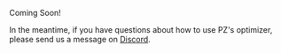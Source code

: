<!-- ## Goal
This page should provide the reader with a brief overview of the PZ optimizer, and -- more importantly -- demonstrate how they can interact with and control the optimization process.

Key takeaways for the reader should include:

1. Having a very basic understanding of what the optimizer does
    - (Without scaring the user) I want to leave them with the impression that the optimizer is doing "real work" which provides value to them
2. Knowing how to provide validation data to the optimizer
3. Knowing how to examine the plan output by the optimizer
4. Having a very basic understanding of how to pass hyperparameters to constrain the optimizer's search

Keeping in line with "show don't tell", this page should have a motivating use case for which the user calls `plan = dataset.optimize()` and prints the resulting `plan`. We should then show how to construct e.g. 3 validation examples for the program, feed them into another call to `dataset.optimize()`, and print the new `plan` (ideally showing that it is more optimal).

Finally, for (4.) we can show how to limit the optimizer's access to specific models (using the `avaiable_models` config option) ***for all operators***. In the near future, we may want to do some engineering to support per-operator limits on models. (Of course, we don't want users feeling like they have to tinker with the `Optimizer` too much. However, I think most new users will gravitate towards restricting models and customizing prompts -- and we should support this in the near term.) -->

Coming Soon!

In the meantime, if you have questions about how to use PZ's optimizer, please send us a message on [Discord](https://discord.gg/dN85JJ6jaH).

